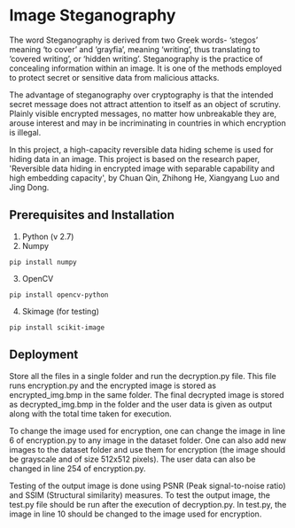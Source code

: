 # Image Steganography
The word Steganography is derived from two Greek words- ‘stegos’ meaning ‘to cover’ and ‘grayfia’, meaning ‘writing’, thus translating to ‘covered writing’, or ‘hidden writing’.
Steganography is the practice of concealing information within an image.
It is one of the methods employed to protect secret or sensitive data from malicious attacks.

The advantage of steganography over cryptography is that the intended secret message does not attract attention to itself as an object of scrutiny. Plainly visible encrypted messages, no matter how unbreakable they are, arouse interest and may in be incriminating in countries in which encryption is illegal.

In this project, a high-capacity reversible data hiding scheme is used for hiding data in an image. This project is based on the research paper, 'Reversible data hiding in encrypted image with separable capability and high embedding capacity', by Chuan Qin, Zhihong He, Xiangyang Luo and Jing Dong.

## Prerequisites and Installation
1. Python (v 2.7)
2. Numpy
```
pip install numpy
```
3. OpenCV
```
pip install opencv-python
```
4. Skimage (for testing)
```
pip install scikit-image
```

## Deployment
Store all the files in a single folder and run the decryption.py file. This file runs encryption.py and the encrypted image is stored as encrypted_img.bmp in the same folder. The final decrypted image is stored as decrypted_img.bmp in the folder and the user data is given as output along with the total time taken for execution. 

To change the image used for encryption, one can change the image in line 6 of encryption.py to any image in the dataset folder. One can also add new images to the dataset folder and use them for encryption (the image should be grayscale and of size 512x512 pixels). The user data can also be changed in line 254 of encryption.py.

Testing of the output image is done using PSNR (Peak signal-to-noise ratio) and SSIM (Structural similarity) measures. To test the output image, the test.py file should be run after the execution of decryption.py. In test.py, the image in line 10 should be changed to the image used for encryption.
